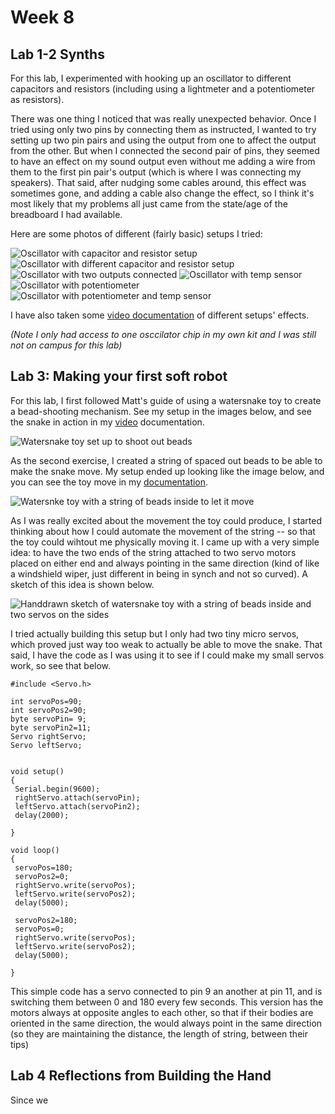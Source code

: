 # Week 8

## Lab 1-2 Synths

For this lab, I experimented with hooking up an oscillator to different capacitors and resistors (including using a lightmeter and a potentiometer as resistors).

There was one thing I noticed that was really unexpected behavior. Once I tried using only two pins by connecting them as instructed, I wanted to try setting up two pin pairs and using the output from one to affect the output from the other. But when I connected the second pair of pins, they seemed to have an effect on my sound output even without me adding a wire from them to the first pin pair's output (which is where I was connecting my speakers). That said, after nudging some cables around, this effect was sometimes gone, and adding a cable also change the effect, so I think it's most likely that my problems all just came from the state/age of the breadboard I had available.

Here are some photos of different (fairly basic) setups I tried:

![Oscillator with capacitor and resistor setup](https://github.com/orsolyasz/PComp-Fall-2021/blob/main/Week%2008/Single-Osc-Res1.png)
![Oscillator with different capacitor and resistor setup](https://github.com/orsolyasz/PComp-Fall-2021/blob/main/Week%2008/Single-Osc-Res2.png)
![Oscillator with two outputs connected](https://github.com/orsolyasz/PComp-Fall-2021/blob/main/Week%2008/Double-Osc.png)
![Oscillator with temp sensor](https://github.com/orsolyasz/PComp-Fall-2021/blob/main/Week%2008/Temp-Osc.png)
![Oscillator with potentiometer](https://github.com/orsolyasz/PComp-Fall-2021/blob/main/Week%2008/Pot-Osc.png)
![Oscillator with potentiometer and temp sensor](https://github.com/orsolyasz/PComp-Fall-2021/blob/main/Week%2008/Pot-Temp-Osc.png)

I have also taken some [video documentation](https://drive.google.com/drive/folders/1GgM2qw1O5DZX3IEIMgCq0cUCMTZlmqhk?usp=sharing) of different setups' effects.

*(Note I only had access to one osccilator chip in my own kit and I was still not on campus for this lab)*


## Lab 3: Making your first soft robot 

For this lab, I first followed Matt's guide of using a watersnake toy to create a bead-shooting mechanism. See my setup in the images below, and see the snake in action in my [video](https://drive.google.com/drive/folders/10xeN3Ey0OuHELfAasA_rMa8N8ZWy6hKx?usp=sharing) documentation.

![Watersnake toy set up to shoot out beads](https://github.com/orsolyasz/PComp-Fall-2021/blob/main/Week%2008/Watersnake1.png)

As the second exercise, I created a string of spaced out beads to be able to make the snake move. My setup ended up looking like the image below, and you can see the toy move in my [documentation](https://drive.google.com/drive/folders/10xeN3Ey0OuHELfAasA_rMa8N8ZWy6hKx?usp=sharing).

![Watersnke toy with a string of beads inside to let it move](https://github.com/orsolyasz/PComp-Fall-2021/blob/main/Week%2008/Watersnake2.png)

As I was really excited about the movement the toy could produce, I started thinking about how I could automate the movement of the string -- so that the toy could wihtout me physically moving it. I came up with a very simple idea: to have the two ends of the string attached to two servo motors placed on either end and always pointing in the same direction (kind of like a windshield wiper, just different in being in synch and not so curved). A sketch of this idea is shown below.

![Handdrawn sketch of watersnake toy with a string of beads inside and two servos on the sides]()

I tried actually building this setup but I only had two tiny micro servos, which proved just way too weak to actually be able to move the snake. That said, I have the code as I was using it to see if I could make my small servos work, so see that below.

 ``` 
 #include <Servo.h> 

int servoPos=90; 
int servoPos2=90;
byte servoPin= 9;
byte servoPin2=11;
Servo rightServo;
Servo leftServo;


void setup()
{
  Serial.begin(9600);
  rightServo.attach(servoPin);
  leftServo.attach(servoPin2);
  delay(2000);

}

void loop()
{
  servoPos=180;
  servoPos2=0;
  rightServo.write(servoPos);
  leftServo.write(servoPos2);
  delay(5000);

  servoPos2=180;
  servoPos=0;
  rightServo.write(servoPos);
  leftServo.write(servoPos2);
  delay(5000);  
 
}
 ``` 
 
This simple code has a servo connected to pin 9 an another at pin 11, and is switching them between 0 and 180 every few seconds. This version has the motors always at opposite angles to each other, so that if their bodies are oriented in the same direction, the would always point in the same direction (so they are maintaining the distance, the length of string, between their tips) 

## Lab 4 Reflections from Building the Hand

Since we 
